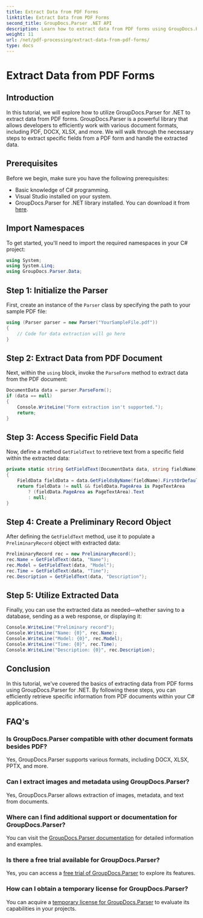 ```yaml
---
title: Extract Data from PDF Forms
linktitle: Extract Data from PDF Forms
second_title: GroupDocs.Parser .NET API
description: Learn how to extract data from PDF forms using GroupDocs.Parser for .NET. Step-by-step guide with code examples and FAQs.
weight: 11
url: /net/pdf-processing/extract-data-from-pdf-forms/
type: docs
---
```

# Extract Data from PDF Forms

## Introduction
In this tutorial, we will explore how to utilize GroupDocs.Parser for .NET to extract data from PDF forms. GroupDocs.Parser is a powerful library that allows developers to efficiently work with various document formats, including PDF, DOCX, XLSX, and more. We will walk through the necessary steps to extract specific fields from a PDF form and handle the extracted data.
## Prerequisites
Before we begin, make sure you have the following prerequisites:
- Basic knowledge of C# programming.
- Visual Studio installed on your system.
- GroupDocs.Parser for .NET library installed. You can download it from [here](https://releases.groupdocs.com/parser/net/).

## Import Namespaces
To get started, you'll need to import the required namespaces in your C# project:
```csharp
using System;
using System.Linq;
using GroupDocs.Parser.Data;
```
## Step 1: Initialize the Parser
First, create an instance of the `Parser` class by specifying the path to your sample PDF file:
```csharp
using (Parser parser = new Parser("YourSampleFile.pdf"))
{
    // Code for data extraction will go here
}
```
## Step 2: Extract Data from PDF Document
Next, within the `using` block, invoke the `ParseForm` method to extract data from the PDF document:
```csharp
DocumentData data = parser.ParseForm();
if (data == null)
{
    Console.WriteLine("Form extraction isn't supported.");
    return;
}
```
## Step 3: Access Specific Field Data
Now, define a method `GetFieldText` to retrieve text from a specific field within the extracted data:
```csharp
private static string GetFieldText(DocumentData data, string fieldName)
{
    FieldData fieldData = data.GetFieldsByName(fieldName).FirstOrDefault();
    return fieldData != null && fieldData.PageArea is PageTextArea
        ? (fieldData.PageArea as PageTextArea).Text
        : null;
}
```
## Step 4: Create a Preliminary Record Object
After defining the `GetFieldText` method, use it to populate a `PreliminaryRecord` object with extracted data:
```csharp
PreliminaryRecord rec = new PreliminaryRecord();
rec.Name = GetFieldText(data, "Name");
rec.Model = GetFieldText(data, "Model");
rec.Time = GetFieldText(data, "Time");
rec.Description = GetFieldText(data, "Description");
```
## Step 5: Utilize Extracted Data
Finally, you can use the extracted data as needed—whether saving to a database, sending as a web response, or displaying it:
```csharp
Console.WriteLine("Preliminary record");
Console.WriteLine("Name: {0}", rec.Name);
Console.WriteLine("Model: {0}", rec.Model);
Console.WriteLine("Time: {0}", rec.Time);
Console.WriteLine("Description: {0}", rec.Description);
```

## Conclusion
In this tutorial, we've covered the basics of extracting data from PDF forms using GroupDocs.Parser for .NET. By following these steps, you can efficiently retrieve specific information from PDF documents within your C# applications.

## FAQ's
### Is GroupDocs.Parser compatible with other document formats besides PDF?
Yes, GroupDocs.Parser supports various formats, including DOCX, XLSX, PPTX, and more.
### Can I extract images and metadata using GroupDocs.Parser?
Yes, GroupDocs.Parser allows extraction of images, metadata, and text from documents.
### Where can I find additional support or documentation for GroupDocs.Parser?
You can visit the [GroupDocs.Parser documentation](https://tutorials.groupdocs.com/parser/net/) for detailed information and examples.
### Is there a free trial available for GroupDocs.Parser?
Yes, you can access a [free trial of GroupDocs.Parser](https://releases.groupdocs.com/) to explore its features.
### How can I obtain a temporary license for GroupDocs.Parser?
You can acquire a [temporary license for GroupDocs.Parser](https://purchase.groupdocs.com/temporary-license/) to evaluate its capabilities in your projects.
